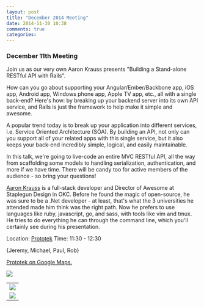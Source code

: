 ```yaml
---
layout: post
title: "December 2014 Meeting"
date: 2014-11-30 10:38
comments: true
categories: 
---
```


### December 11th Meeting

Join us as our very own Aaron Krauss presents "Building a Stand-alone RESTful API with Rails".

How can you go about supporting your Angular/Ember/Backbone app, iOS app, Android app, Windows phone app, Apple TV app, etc., all with a single back-end? Here's how: by breaking up your backend server into its own API service, and Rails is just the framework to help make it simple and awesome.

A popular trend today is to break up your application into different services, i.e. Service Oriented Architecture (SOA). By building an API, not only can you support all of your related apps with this single service, but it also keeps your back-end incredibly simple, logical, and easily maintainable.

In this talk, we're going to live-code an entire MVC RESTful API, all the way from scaffolding some models to handling serialization, authentication, and more if we have time. There will be candy too for active members of the audience - so bring your questions!

[Aaron Krauss](https://twitter.com/thecodeboss) is a full-stack developer and Director of Awesome at Staplegun Design in OKC. Before he found the magic of open-source, he was sure to be a .Net developer - at least, that's what the 3 universities he attended made him think was the right path. Now he prefers to use languages like ruby, javascript, go, and sass, with tools like vim and tmux. He tries to do everything he can through the command line, which you'll certainly see during his presentation.


Location: [Prototek][prototek]
Time: 11:30 - 12:30

{Jeremy, Michael, Paul, Rob}

<a href="https://www.google.com/maps/place/401+NW+10th+St/@35.478527,-97.519417,17z/data=!3m1!4b1!4m2!3m1!1s0x87b21733fd30d655:0xce3a1cd9b95c8415">Prototek on Google Maps.</a>

<img src="{{root_url}}/images/prototek_parking.jpg" class="fit">

<table width="550" cellspacing="0" cellpadding="0">
<tr><td colspan="2"><img src="{{ root_url }}/images/sponsors/sponsor-bar.jpg" /></td></tr>
<tr><td><a href="http://www.roberthalf.com/technology/"><img src="{{ root_url }}/images/sponsors/half.jpg" /></a></td>
</tr>
</table>


[prototek]: http://prototekokc.com/

